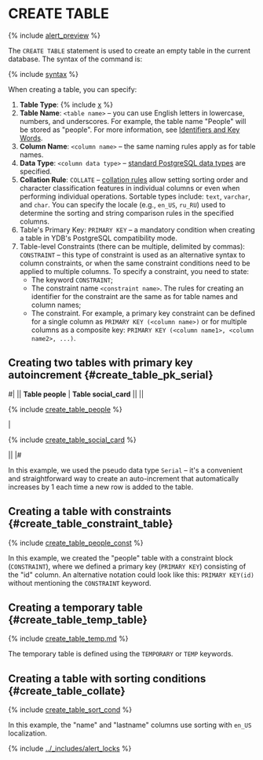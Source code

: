 # CREATE TABLE


{% include [alert_preview](../_includes/alert_preview.md) %}


The `CREATE TABLE` statement is used to create an empty table in the current database. The syntax of the command is:


{% include [syntax](../_includes/statements/create_table/syntax.md) %}


When creating a table, you can specify:
1. **Table Type**: {% include [x](../../_includes/temp_table_description.md) %}
2. **Table Name**: `<table name>` – you can use English letters in lowercase, numbers, and underscores. For example, the table name "People" will be stored as "people". For more information, see [Identifiers and Key Words](https://www.postgresql.org/docs/current/sql-syntax-lexical.html#SQL-SYNTAX-IDENTIFIERS).
3. **Column Name**: `<column name>` – the same naming rules apply as for table names.
4. **Data Type**: `<column data type>` – [standard PostgreSQL data types](https://www.postgresql.org/docs/14/datatype.html) are specified.
5. **Collation Rule**: `COLLATE` – [collation rules](https://www.postgresql.org/docs/current/collation.html) allow setting sorting order and character classification features in individual columns or even when performing individual operations. Sortable types include: `text`, `varchar`, and `char`. You can specify the locale (e.g., `en_US`, `ru_RU`) used to determine the sorting and string comparison rules in the specified columns.
6. Table's Primary Key: `PRIMARY KEY` – a mandatory condition when creating a table in YDB's PostgreSQL compatibility mode.
7. Table-level Constraints (there can be multiple, delimited by commas): `CONSTRAINT` – this type of constraint is used as an alternative syntax to column constraints, or when the same constraint conditions need to be applied to multiple columns. To specify a constraint, you need to state:
    + The keyword `CONSTRAINT`;
    + The constraint name `<constraint name>`. The rules for creating an identifier for the constraint are the same as for table names and column names;
    + The constraint. For example, a primary key constraint can be defined for a single column as `PRIMARY KEY (<column name>)` or for multiple columns as a composite key: `PRIMARY KEY (<column name1>, <column name2>, ...)`.


## Creating two tables with primary key autoincrement {#create_table_pk_serial}
#|
|| **Table people** | **Table social_card** ||
||


{% include [create_table_people](../_includes/statements/create_table/create_table_people.md) %}

|

{% include [create_table_social_card](../_includes/statements/create_table/create_table_social_card.md) %}

||
|#


In this example, we used the pseudo data type `Serial` – it's a convenient and straightforward way to create an auto-increment that automatically increases by 1 each time a new row is added to the table.


## Creating a table with constraints {#create_table_constraint_table}

{% include [create_table_people_const](../_includes/statements/create_table/create_table_people_const.md) %}

In this example, we created the "people" table with a constraint block (`CONSTRAINT`), where we defined a primary key (`PRIMARY KEY`) consisting of the "id" column. An alternative notation could look like this: `PRIMARY KEY(id)` without mentioning the `CONSTRAINT` keyword.


## Creating a temporary table {#create_table_temp_table}

{% include [create_table_temp.md](../../../_includes/postgresql/statements/create_table/create_table_temp.md) %}

The temporary table is defined using the `TEMPORARY` or `TEMP` keywords.


## Creating a table with sorting conditions {#create_table_collate}

{% include [create_table_sort_cond](../_includes/statements/create_table/create_table_sort_cond.md) %}

In this example, the "name" and "lastname" columns use sorting with `en_US` localization.

{% include [../_includes/alert_locks](../_includes/alert_locks.md) %}